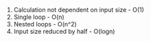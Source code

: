 1. Calculation not dependent on input size - O(1)
2. Single loop - O(n)
3. Nested loops - O(n^2)
4. Input size reduced by half - O(logn)